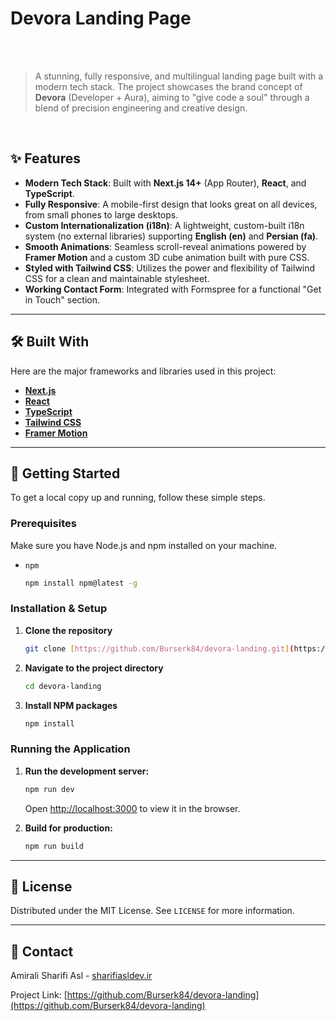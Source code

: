 # Devora Landing Page

<br>

<br>

> A stunning, fully responsive, and multilingual landing page built with a modern tech stack. The project showcases the brand concept of **Devora** (Developer + Aura), aiming to "give code a soul" through a blend of precision engineering and creative design.

<br>

## ✨ Features

- **Modern Tech Stack**: Built with **Next.js 14+** (App Router), **React**, and **TypeScript**.
- **Fully Responsive**: A mobile-first design that looks great on all devices, from small phones to large desktops.
- **Custom Internationalization (i18n)**: A lightweight, custom-built i18n system (no external libraries) supporting **English (en)** and **Persian (fa)**.
- **Smooth Animations**: Seamless scroll-reveal animations powered by **Framer Motion** and a custom 3D cube animation built with pure CSS.
- **Styled with Tailwind CSS**: Utilizes the power and flexibility of Tailwind CSS for a clean and maintainable stylesheet.
- **Working Contact Form**: Integrated with Formspree for a functional "Get in Touch" section.

---

## 🛠️ Built With

Here are the major frameworks and libraries used in this project:

- **[Next.js](https://nextjs.org/)**
- **[React](https://reactjs.org/)**
- **[TypeScript](https://www.typescriptlang.org/)**
- **[Tailwind CSS](https://tailwindcss.com/)**
- **[Framer Motion](https://www.framer.com/motion/)**

---

## 🚀 Getting Started

To get a local copy up and running, follow these simple steps.

### Prerequisites

Make sure you have Node.js and npm installed on your machine.

- `npm`
  ```sh
  npm install npm@latest -g
  ```

### Installation & Setup

1.  **Clone the repository**
    ```sh
    git clone [https://github.com/Burserk84/devora-landing.git](https://github.com/Burserk84/devora-landing.git)
    ```
2.  **Navigate to the project directory**
    ```sh
    cd devora-landing
    ```
3.  **Install NPM packages**
    ```sh
    npm install
    ```

### Running the Application

1.  **Run the development server:**

    ```sh
    npm run dev
    ```

    Open [http://localhost:3000](http://localhost:3000) to view it in the browser.

2.  **Build for production:**
    ```sh
    npm run build
    ```

---

## 📜 License

Distributed under the MIT License. See `LICENSE` for more information.

---

## 👤 Contact

Amirali Sharifi Asl - [sharifiasldev.ir](https://sharifiasldev.ir/)

Project Link: [https://github.com/Burserk84/devora-landing](https://github.com/Burserk84/devora-landing)
